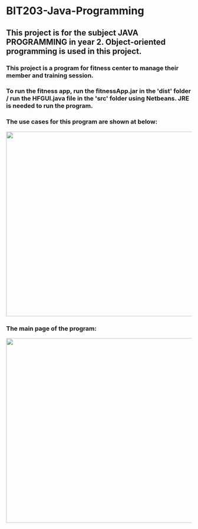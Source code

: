 # BIT203-Java-Programming

## This project is for the subject JAVA PROGRAMMING in year 2. Object-oriented programming is used in this project.

### This project is a program for fitness center to manage their member and training session. 

### To run the fitness app, run the fitnessApp.jar in the 'dist' folder / run the HFGUI.java file in the 'src' folder using Netbeans. JRE is needed to run the program.

### The use cases for this program are shown at below: 
<img src="https://github.com/AdrianFoo97/BIT210-Web-Programming/blob/master/signin.png" width="1000" height="500">

### The main page of the program: 
<img src="https://github.com/AdrianFoo97/BIT210-Web-Programming/blob/master/signin.png" width="1000" height="500">



